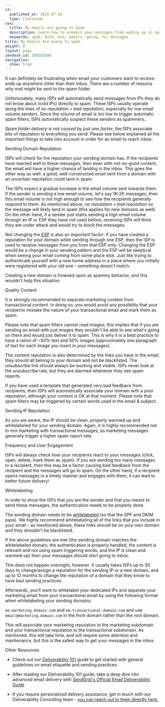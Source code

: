 ```yaml
---
st:
  published_at: 2016-07-26
  type: Classroom
seo:
  title: My emails are going to Spam
  description: Learn how to prevent your messages from ending up in spam by following best practices...
  keywords: spam, bulk, box, emails, going, to, messages
title: My Emails Are Going to Spam
weight: 0
layout: page
zendesk_id: 200181698
navigation:
  show: true
---
```


It can definitely be frustrating when email your customers want to receive ends up anywhere other than their inbox. There are a number of reasons why mail might be sent to the spam folder.

Unfortunately, many ISPs will automatically send messages from IPs they do not know about (cold IPs) directly to spam. These ISPs usually operate along the lines of *no reputation = bad reputation*, especially for low email volume senders. Since the volume of email is too low to trigger automatic spam filters, ISPs automatically suspect these senders as spammers..

_Spam folder delivery is not caused by just one factor;_ the ISPs associate bits of reputation to everything you send. Please see below explained all the important things to take into account in order for an email to reach inbox.

<page-anchor el="h2">
Sending Domain Reputation
</page-anchor>

ISPs will check for the reputation your sending domain has. If the recipients have reacted well to these messages, then even with not-so-good content, the email will have a higher chance of landing in the inbox. This goes the other way as well: a good, well-constructed email sent from a domain with an uncertain reputation could land in spam.

The ISPs expect a gradual increase in the email volume sent towards them. If the sender is sending a low email volume, let's say 1K-2K messages, then this email volume is not high enough to see how the recipients generally respond to them. As mentioned above, *no reputation = bad reputation* so the message will likely land in spam (this applies for new domains as well). On the other hand, if a sender just starts sending a high email volume through an IP or ESP they have not used before, receiving ISPs will think they are under attack and would try to block the messages.

Not changing the [ESP]({{root_url}}/Glossary/email_service_provider.html) is also an important factor: if you have created a reputation for your domain while sending through one ESP, then the ISP is used to receive messages from you from that ESP only. Changing the ESP would be a change in your sending pattern and the ESP will be skeptical when seeing your email coming from some place else. Just like trying to authenticate yourself with a new home address in a place where you initially were registered with your old one - something doesn't match.

Creating a new domain is frowned upon as spammy behavior, and this wouldn't help this situation.

<page-anchor el="h2">
Quality Content
</page-anchor>

It is strongly recommended to separate marketing content from transactional content. In doing so, you would avoid any possibility that your recipients mistake the nature of your transactional email and mark them as spam.

Please note that spam filters cannot read images; this implies that if you are sending an email with just images they wouldn't be able to see what's going on there and would just deliver it to spam. This is why it is a best practice to have a ration of ~50% text and 50% images (approximately one paragraph of text for each image you insert in your messages).

The content reputation is also determined by the links you have in the email; they should all belong to your domain and not be blacklisted. The unsubscribe link should always be working and visible. ISPs never look at the unsubscribe rate, but they are alarmed whenever they see spam reports.

If you have used a template that generated very bad feedback from recipients, then ISPs will automatically associate your domain with a poor reputation, although your content is OK at that moment. Please note that spam filters may be triggered by certain words used in the email & subject.

<page-anchor el="h2">
Sending IP Reputation
</page-anchor>

As you are aware, the IP should be clean, properly warmed up and whitelabeled for your sending domain. Again, it is highly recommended not to mix marketing with transactional messages, as marketing messages generally trigger a higher spam report rate.

<page-anchor el="h2">
Frequency and User Engagement
</page-anchor>

ISPs will always check how your recipients react to your messages (click, open, delete, mark them as spam). If you are sending too many messages to a recipient, then this may be a factor causing bad feedback from the recipient and the messages will go to spam. On the other hand, if a recipient opens messages in a timely manner and engages with them, it can lead to better future delivery!

<page-anchor el="h2">
Whitelabeling
</page-anchor>

In order to show the ISPs that you are the sender and that you meant to send these messages, the authentication needs to be properly done.

The sending domain needs to be [whitelabeled]({{root_url}}/User_Guide/Settings/Whitelabel/index.html) (so that the SPF and DKIM pass). We highly recommend whitelabeling all of the links that you include in your email - as mentioned above, these links should be on your own domain and they shouldn't be blacklisted.

If the above guidelines are met (the sending domain matches the whitelabeled domain; the authentication is properly handled, the content is relevant and not using spam triggering words, and the IP is clean and warmed-up) then your messages should start going to inbox.

This does not happen overnight, however. It usually takes ISPs up to 30 days to change/assign a reputation for the sending IP or a new domain, and up to 12 months to change the reputation of a domain that they know to have bad sending practices.

Afterwards, you'll want to whitelabel your dedicated IPs and separate your marketing email from your transactional email by using the following format when whitelabeling your sending domains:

`em.marketing.domain.com` and `em.transactional.domain.com` and use `email@marketing.domain.com` in the from domain rather than the root domain.

This will associate your marketing reputation to the marketing subdomain and your transactional reputation to the transactional subdomain. As mentioned, this will take time, and will require some attention and maintenance, but this is the safest way to get your messages in the inbox.

<page-anchor el="h2">
Other Resources
</page-anchor>

- Check out our [Deliverability 101]({{root_url}}/Classroom/Deliver/Delivery_Introduction/email_deliverability_101.html) guide to get started with general guidelines on email etiquette and sending practices.

- After reading our Deliverability 101 guide, take a deep dive into advanced email delivery with [SendGrid's Official Email Deliverability Guide](https://go.sendgrid.com/Deliverability-Guide-V2.html)

- If you require personalized delivery assistance, get in touch with our Deliverability Consulting team - [you can reach out to them directly here.](https://sendgrid.com/marketing/delivery-consult)
